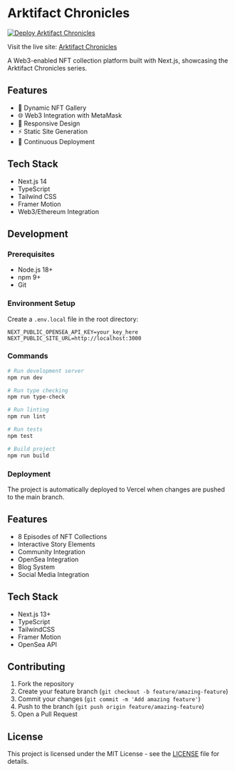 # Arktifact Chronicles

[![Deploy Arktifact Chronicles](https://github.com/IAmSpring/arktifact/actions/workflows/deploy.yml/badge.svg)](https://github.com/IAmSpring/arktifact/actions/workflows/deploy.yml)

Visit the live site: [Arktifact Chronicles](https://iamspring.github.io/arktifact/)

A Web3-enabled NFT collection platform built with Next.js, showcasing the Arktifact Chronicles series.

## Features

- 🎨 Dynamic NFT Gallery
- 🌐 Web3 Integration with MetaMask
- 📱 Responsive Design
- ⚡ Static Site Generation
- 🔄 Continuous Deployment

## Tech Stack

- Next.js 14
- TypeScript
- Tailwind CSS
- Framer Motion
- Web3/Ethereum Integration

## Development

### Prerequisites
- Node.js 18+
- npm 9+
- Git

### Environment Setup

Create a `.env.local` file in the root directory:

```env
NEXT_PUBLIC_OPENSEA_API_KEY=your_key_here
NEXT_PUBLIC_SITE_URL=http://localhost:3000
```

### Commands

```bash
# Run development server
npm run dev

# Run type checking
npm run type-check

# Run linting
npm run lint

# Run tests
npm test

# Build project
npm run build
```

### Deployment

The project is automatically deployed to Vercel when changes are pushed to the main branch.

## Features

- 8 Episodes of NFT Collections
- Interactive Story Elements
- Community Integration
- OpenSea Integration
- Blog System
- Social Media Integration

## Tech Stack

- Next.js 13+
- TypeScript
- TailwindCSS
- Framer Motion
- OpenSea API

## Contributing

1. Fork the repository
2. Create your feature branch (`git checkout -b feature/amazing-feature`)
3. Commit your changes (`git commit -m 'Add amazing feature'`)
4. Push to the branch (`git push origin feature/amazing-feature`)
5. Open a Pull Request

## License

This project is licensed under the MIT License - see the [LICENSE](LICENSE) file for details.
